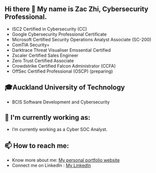 ## Hi there 👋 My name is Zac Zhi, Cybersecurity Professional.
- ISC2 Certified in Cybersecurity (CC)
- Google Cybersecurity Professional Certificate
- Microsoft Certified Security Operations Analyst Associate (SC-200)
- ComTIA Security+
- Darktrace Threat Visualiser Emssential Certified
- Zscaler Certified Sales Engineer
- Zero Trust Certified Associate
- Crowdstrike Certified Falcon Administrator (CCFA)
- OffSec Certified Professional (OSCP) (preparing)

## 🎓Auckland University of Technology
- BCIS Software Development and Cybersecurity

## 🌱 I'm currently working as:
- I’m currently working as a Cyber SOC Analyst.

## 📫 How to reach me:
- Know more about me: [My personal portfolio website](https://vegepizza.github.io/)
- Connect me on LinkedIn : [My LinkedIn](https://www.linkedin.com/in/zachary-zhi)
